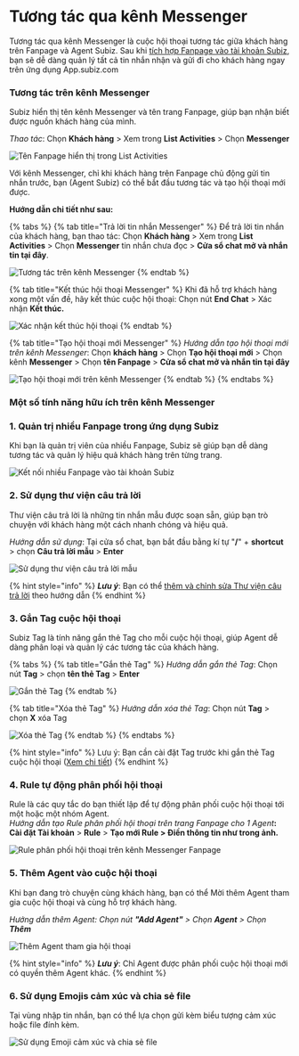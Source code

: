 # Tương tác qua kênh Messenger

Tương tác qua kênh Messenger là cuộc hội thoại tương tác giữa khách hàng trên Fanpage và Agent Subiz. Sau khi [tích hợp Fanpage vào tài khoản Subiz](https://subiz.gitbook.io/subiz-document/~/edit/primary/bat-dau-voi-subiz/thiet-lap-moi-truong-tuong-tac/tich-hop-fanpage-facebook-vao-subiz), bạn sẽ dễ dàng quản lý tất cả tin nhắn nhận và gửi đi cho khách hàng ngay trên ứng dụng App.subiz.com

### Tương tác trên kênh Messenger

Subiz hiển thị tên kênh Messenger và tên trang Fanpage, giúp bạn nhận biết được nguồn khách hàng của mình. 

_Thao tác_: Chọn **Khách hàng** &gt; Xem trong **List Activities** &gt; Chọn **Messenger**

![T&#xEA;n Fanpage hi&#x1EC3;n th&#x1ECB; trong List Activities](../../.gitbook/assets/1.-fanpage-messenger-1.jpg)

Với kênh Messenger, chỉ khi khách hàng trên Fanpage chủ động gửi tin nhắn trước, bạn \(Agent Subiz\) có thể bắt đầu tương tác và tạo hội thoại mới được.

**Hướng dẫn chi tiết như sau:**

{% tabs %}
{% tab title="Trả lời tin nhắn Messenger" %}
Để trả lời tin nhắn của khách hàng, bạn thao tác:  Chọn **Khách hàng** &gt; Xem trong **List Activities** &gt; Chọn **Messenger** tin nhắn chưa đọc &gt; **Cửa sổ chat mở và nhắn tin tại đây**.

![T&#x1B0;&#x1A1;ng t&#xE1;c tr&#xEA;n k&#xEA;nh Messenger](../../.gitbook/assets/2-messnger.jpg)
{% endtab %}

{% tab title="Kết thúc hội thoại Messenger" %}
Khi đã hỗ trợ khách hàng xong một vấn đề, hãy kết thúc cuộc hội thoại: Chọn nút **End Chat** &gt; Xác nhận **Kết thúc.**

![X&#xE1;c nh&#x1EAD;n k&#x1EBF;t th&#xFA;c h&#x1ED9;i tho&#x1EA1;i](../../.gitbook/assets/3-end-messenger-1.jpg)
{% endtab %}

{% tab title="Tạo hội thoại mới Messenger" %}
_Hướng dẫn tạo hội thoại mới trên kênh Messenger_: Chọn **khách hàng** &gt; Chọn **Tạo hội thoại mới** &gt; Chọn kênh **Messenger** &gt; Chọn **tên Fanpage** &gt; **Cửa sổ chat mở và nhắn tin tại đây**

![T&#x1EA1;o h&#x1ED9;i tho&#x1EA1;i m&#x1EDB;i tr&#xEA;n k&#xEA;nh Messenger](../../.gitbook/assets/4.-messnger.jpg)
{% endtab %}
{% endtabs %}

### Một số tính năng hữu ích trên kênh Messenger

### 1. **Quản trị nhiều Fanpage trong ứng dụng Subiz**

Khi bạn là quản trị viên của nhiều Fanpage, Subiz sẽ giúp bạn dễ dàng tương tác và quản lý hiệu quả khách hàng trên từng trang.

![K&#x1EBF;t n&#x1ED1;i nhi&#x1EC1;u Fanpage v&#xE0;o t&#xE0;i kho&#x1EA3;n Subiz](../../.gitbook/assets/5.-nhieu-fanpage-1.jpg)

### **2. Sử dụng thư viện câu trả lời**

Thư viện câu trả lời là những tin nhắn mẫu được soạn sẵn, giúp bạn trò chuyện với khách hàng một cách nhanh chóng và hiệu quả.

_Hướng dẫn sử dụng_: Tại cửa sổ chat, bạn bắt đầu bằng kí tự "**/**" + **shortcut** &gt; chọn **Câu trả lời mẫu** &gt; **Enter**

![S&#x1EED; d&#x1EE5;ng th&#x1B0; vi&#x1EC7;n c&#xE2;u tr&#x1EA3; l&#x1EDD;i m&#x1EAB;u](../../.gitbook/assets/5.-ans-library-3.jpg)

{% hint style="info" %}
_**Lưu ý**_: Bạn có thể [thêm và chỉnh sửa Thư viện câu trả lời](https://docv4.subiz.com/thu-vien-cau-tra-loi/) theo hướng dẫn
{% endhint %}

### 3. Gắn Tag cuộc hội thoại

Subiz Tag là tính năng gắn thẻ Tag cho mỗi cuộc hội thoại, giúp Agent dễ dàng phân loại và quản lý các tương tác của khách hàng.

{% tabs %}
{% tab title="Gắn thẻ Tag" %}
_Hướng dẫn gắn thẻ Tag_: Chọn nút **Tag** &gt; chọn **tên thẻ Tag** &gt; **Enter**

![G&#x1EAF;n th&#x1EBB; Tag ](../../.gitbook/assets/7.-tag-ht.jpg)
{% endtab %}

{% tab title="Xóa thẻ Tag" %}
_Hướng dẫn xóa thẻ Tag_: Chọn nút **Tag** &gt; chọn **X** xóa Tag

![X&#xF3;a th&#x1EBB; Tag](../../.gitbook/assets/8.-xoa-tag.jpg)
{% endtab %}
{% endtabs %}

{% hint style="info" %}
Lưu ý: Bạn cần cài đặt Tag trước khi gắn thẻ Tag cuộc hội thoại \([Xem chi tiết](https://docv4.subiz.com/cai-dat-tag/)\)
{% endhint %}

### 4. Rule tự động phân phối hội thoại 

Rule là các quy tắc do bạn thiết lập để tự động phân phối cuộc hội thoại tới một hoặc một nhóm Agent.   
_Hướng dẫn tạo Rule phân phối hội thoại trên trang Fanpage cho 1 Agent_**: Cài đặt Tài khoản** &gt; **Rule** &gt; **Tạo mới Rule &gt; Điền thông tin như trong ảnh.** 

![Rule ph&#xE2;n ph&#x1ED1;i h&#x1ED9;i tho&#x1EA1;i tr&#xEA;n k&#xEA;nh Messenger Fanpage](../../.gitbook/assets/rule-messenger-1.jpg)

### 5. Thêm Agent vào cuộc hội thoại 

 Khi bạn đang trò chuyện cùng khách hàng, bạn có thể Mời thêm Agent tham gia cuộc hội thoại và cùng hỗ trợ khách hàng.

_Hướng dẫn thêm Agent: Chọn nút  **"Add Agent"**  &gt; Chọn **Agent**  &gt; Chọn **Thêm**_

![Th&#xEA;m Agent tham gia h&#x1ED9;i tho&#x1EA1;i](../../.gitbook/assets/4.-them-agent.jpg)

{% hint style="info" %}
_**Lưu ý**_: Chỉ Agent được phân phối cuộc hội thoại mới có quyền thêm Agent khác.
{% endhint %}

### 6. Sử dụng Emojis cảm xúc và chia sẻ file

Tại vùng nhập tin nhắn, bạn có thể lựa chọn gửi kèm biểu tượng cảm xúc hoặc file đính kèm.

![S&#x1EED; d&#x1EE5;ng Emoji c&#x1EA3;m x&#xFA;c v&#xE0; chia s&#x1EBB; file](../../.gitbook/assets/6.-emoji.jpg)

### 



